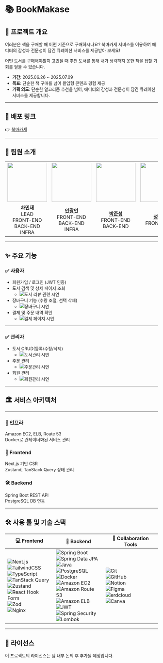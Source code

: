 # 📚 BookMakase

## 📝 프로젝트 개요

여러분은 책을 구매할 때 어떤 기준으로 구매하시나요?
북마카세 서비스를 이용하여 에디터의 감성과 전문성이 담긴 큐레이션 서비스를 제공받아 보세요!

어떤 도서를 구매해야할지 고민될 때 추천 도서를 통해 내가 생각하지 못한 책을 접할 기회를 얻을 수 있습니다.

- **기간**: 2025.06.26 ~ 2025.07.09
- **목표**: 단순한 책 구매를 넘어 몰입형 콘텐츠 경험 제공
- **기획 의도**: 단순한 알고리즘 추천을 넘어, 에디터의 감성과 전문성이 담긴 큐레이션 서비스를 제공합니다.

---

## 🚀 배포 링크

👉 [북마카세](https://bookmakase.com)

---

## 👥 팀원 소개

<table>
  <tr>
    <td align="center"><a href="https://github.com/calendar2"><img src="https://avatars.githubusercontent.com/calendar2" width="130px;" alt=""></a></td>
    <td align="center"><a href="https://github.com/anpang1999"><img src="https://avatars.githubusercontent.com/anpang1999" width="130px;" alt=""></a></td>
    <td align="center"><a href="https://github.com/junesung1004"><img src="https://avatars.githubusercontent.com/junesung1004" width="130px;" alt=""></a></td>
    <td align="center"><a href="https://github.com/sandy-castle"><img src="https://avatars.githubusercontent.com/sandy-castle" width="130px;" alt=""></a></td>
  </tr>
  <tr>
    <td align="center"><a href="https://github.com/calendar2"><b>차민재</b></a><br>LEAD<br>FRONT-END<br>BACK-END<br>INFRA</td>
    <td align="center"><a href="https://github.com/anpang1999"><b>안광언</b></a><br>FRONT-END<br>BACK-END<br>INFRA</td>
    <td align="center"><a href="https://github.com/junesung1004"><b>박준성</b></a><br>FRONT-END<br>BACK-END</td>
    <td align="center"><a href="https://github.com/sandy-castle"><b>성다은</b></a><br>FRONT-END</td>
  </tr>
</table>

---

## ✨ 주요 기능

### ✅ 사용자

- 회원가입 / 로그인 (JWT 인증)
- 도서 검색 및 상세 페이지 조회
  - ![도서 리뷰 관련 시연](이미지자리)
- 장바구니 기능 (수량 조절, 선택 삭제)
  - ![장바구니 시연](이미지자리)
- 결제 및 주문 내역 확인
  - ![결제 페이지 시연](이미지자리)

---

### ✅ 관리자

- 도서 CRUD(등록/수정/삭제)
  - ![도서관리 시연](이미지자리)
- 주문 관리
  - ![주문관리 시연](이미지자리)
- 회원 관리
  - ![회원관리 시연](이미지자리)

---

## 🏛 서비스 아키텍처

---

### 📡 인프라

Amazon EC2, ELB, Route 53  
Docker로 컨테이너화된 서비스 관리

### 🎨 Frontend

Next.js 기반 CSR  
Zustand, TanStack Query 상태 관리

### 🛠 Backend

Spring Boot REST API  
PostgreSQL DB 연동

---

## 🛠 사용 툴 및 기술 스택

| 💻 Frontend                                                                                                                                                                                                                                                                                                                                                                                                                                                                                                                                                                                                                                                                                                                                                                                                                                                                                                                                            | 🚀 Backend                                                                                                                                                                                                                                                                                                                                                                                                                                                                                                                                                                                                                                                                                                                                                                                                                                                                                                                                                                                                                                                                                                                                                                                                                                                                                                                                                        | 🤝 Collaboration Tools                                                                                                                                                                                                                                                                                                                                                                                                                                                                                                                                                                                                                      |
| ------------------------------------------------------------------------------------------------------------------------------------------------------------------------------------------------------------------------------------------------------------------------------------------------------------------------------------------------------------------------------------------------------------------------------------------------------------------------------------------------------------------------------------------------------------------------------------------------------------------------------------------------------------------------------------------------------------------------------------------------------------------------------------------------------------------------------------------------------------------------------------------------------------------------------------------------------ | ----------------------------------------------------------------------------------------------------------------------------------------------------------------------------------------------------------------------------------------------------------------------------------------------------------------------------------------------------------------------------------------------------------------------------------------------------------------------------------------------------------------------------------------------------------------------------------------------------------------------------------------------------------------------------------------------------------------------------------------------------------------------------------------------------------------------------------------------------------------------------------------------------------------------------------------------------------------------------------------------------------------------------------------------------------------------------------------------------------------------------------------------------------------------------------------------------------------------------------------------------------------------------------------------------------------------------------------------------------------- | ------------------------------------------------------------------------------------------------------------------------------------------------------------------------------------------------------------------------------------------------------------------------------------------------------------------------------------------------------------------------------------------------------------------------------------------------------------------------------------------------------------------------------------------------------------------------------------------------------------------------------------------- |
| ![Next.js](https://img.shields.io/badge/Next.js-000000?style=for-the-badge&logo=nextdotjs&logoColor=white)<br> ![TailwindCSS](https://img.shields.io/badge/TailwindCSS-06B6D4?style=for-the-badge&logo=tailwindcss&logoColor=white)<br> ![TypeScript](https://img.shields.io/badge/TypeScript-3178C6?style=for-the-badge&logo=typescript&logoColor=white)<br> ![TanStack Query](https://img.shields.io/badge/TanStack%20Query-FF4154?style=for-the-badge&logo=react-query&logoColor=white)<br> ![Zustand](https://img.shields.io/badge/Zustand-000000?style=for-the-badge&logo=Zustand&logoColor=white)<br> ![React Hook Form](https://img.shields.io/badge/React%20Hook%20Form-EC5990?style=for-the-badge&logo=reacthookform&logoColor=white)<br> ![Zod](https://img.shields.io/badge/Zod-3178C6?style=for-the-badge&logo=zod&logoColor=white)<br> ![Nginx](https://img.shields.io/badge/Nginx-009639?style=for-the-badge&logo=nginx&logoColor=white) | ![Spring Boot](https://img.shields.io/badge/Spring%20Boot-6DB33F?style=for-the-badge&logo=springboot&logoColor=white)<br> ![Spring Data JPA](https://img.shields.io/badge/Spring%20Data%20JPA-007396?style=for-the-badge&logo=spring&logoColor=white)<br> ![Java](https://img.shields.io/badge/Java-007396?style=for-the-badge&logo=openjdk&logoColor=white)<br> ![PostgreSQL](https://img.shields.io/badge/PostgreSQL-4169E1?style=for-the-badge&logo=postgresql&logoColor=white)<br> ![Docker](https://img.shields.io/badge/Docker-2496ED?style=for-the-badge&logo=docker&logoColor=white)<br> ![Amazon EC2](https://img.shields.io/badge/Amazon%20EC2-FF9900?style=for-the-badge&logo=amazon-ec2&logoColor=white)<br> ![Amazon Route 53](https://img.shields.io/badge/Amazon%20Route%2053-FF9900?style=for-the-badge&logo=amazon-route-53&logoColor=white)<br> ![Amazon ELB](https://img.shields.io/badge/Amazon%20ELB-FF9900?style=for-the-badge&logo=amazon-elastic-load-balancing&logoColor=white)<br> ![JWT](https://img.shields.io/badge/JWT-000000?style=for-the-badge&logo=JSONWebTokens&logoColor=white)<br> ![Spring Security](https://img.shields.io/badge/Spring%20Security-6DB33F?style=for-the-badge&logo=springsecurity&logoColor=white)<br> ![Lombok](https://img.shields.io/badge/Lombok-FFA500?style=for-the-badge&logo=java&logoColor=white) | ![Git](https://img.shields.io/badge/Git-F05032?style=for-the-badge&logo=git&logoColor=white)<br> ![GitHub](https://img.shields.io/badge/GitHub-181717?style=for-the-badge&logo=github&logoColor=white)<br> ![Notion](https://img.shields.io/badge/Notion-000000?style=for-the-badge&logo=notion&logoColor=white)<br> ![Figma](https://img.shields.io/badge/Figma-F24E1E?style=for-the-badge&logo=figma&logoColor=white)<br> ![erdcloud](https://img.shields.io/badge/ERDCloud-00C853?style=for-the-badge&logo=cloud&logoColor=white)<br> ![Canva](https://img.shields.io/badge/Canva-00C4CC?style=for-the-badge&logo=canva&logoColor=white) |

---

## 📜 라이선스

이 프로젝트의 라이선스는 팀 내부 논의 후 추가될 예정입니다.
